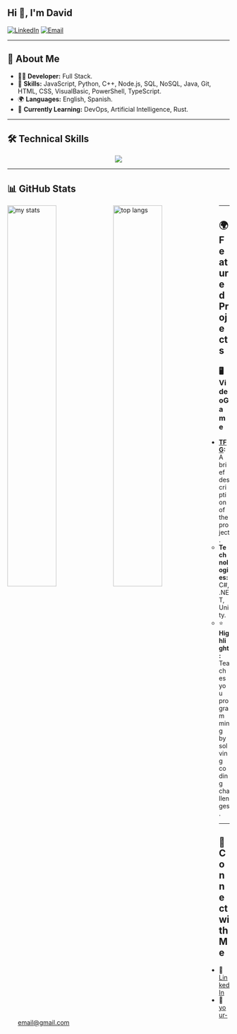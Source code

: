 ## Hi 👋, I'm David

[![LinkedIn](https://img.shields.io/badge/-LinkedIn-blue?style=for-the-badge&logo=linkedin)](https://linkedin.com/in/your-profile)
[![Email](https://img.shields.io/badge/-Email-ff4500?style=for-the-badge&logo=gmail)](mailto:dandueza7@gmail.com)

---

## 🌟 About Me 

- 👨‍💻 **Developer:** Full Stack.
- 🧠 **Skills:** JavaScript, Python, C++, Node.js, SQL, NoSQL, Java, Git, HTML, CSS, VisualBasic, PowerShell, TypeScript.
- 🌍 **Languages:** English, Spanish.
- 🌱 **Currently Learning:** DevOps, Artificial Intelligence, Rust.

---

## 🛠️ Technical Skills
<div align="center">
  <img src="https://skillicons.dev/icons?i=mysql,net,cs,js,ts,nodejs,python,java,html,css,figma,git&theme=light" />
</div>

---

## 📊 GitHub Stats
<img alt="my stats" align="left" width="47%" src="https://github-readme-stats.vercel.app/api?username=dandu35&theme=rose"/> 
<img alt="top langs" align="left" width="47%" src="https://github-readme-stats.vercel.app/api/top-langs/?username=dandu35&layout=compact&theme=rose"/>

---

## 🌍 Featured Projects
### 🖥️ VideoGame
- **[TFG](https://github.com//Dandu35/TFG-David-Andueza-Ferro):** A brief description of the project.
  - **Technologies:** C#, .NET, Unity.
  - ⭐ **Highlight:** Teaches you programming by solving coding challenges.
    
---

## 🎯 Connect with Me
- 💼 [LinkedIn](https://linkedin.com/in/your-profile)
- 📧 [your-email@gmail.com](mailto:dandueza7@gmail.com)
